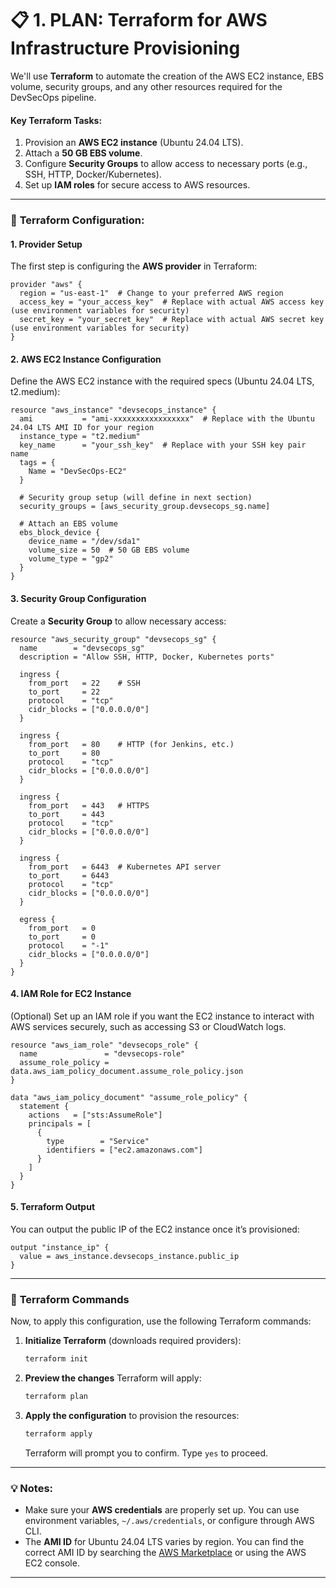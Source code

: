 # 📋 **1. PLAN: Terraform for AWS Infrastructure Provisioning**

We'll use **Terraform** to automate the creation of the AWS EC2 instance, EBS volume, security groups, and any other resources required for the DevSecOps pipeline.

#### Key Terraform Tasks:

1. Provision an **AWS EC2 instance** (Ubuntu 24.04 LTS).
2. Attach a **50 GB EBS volume**.
3. Configure **Security Groups** to allow access to necessary ports (e.g., SSH, HTTP, Docker/Kubernetes).
4. Set up **IAM roles** for secure access to AWS resources.

---

### 🔑 **Terraform Configuration:**

#### 1. **Provider Setup**

The first step is configuring the **AWS provider** in Terraform:

```hcl
provider "aws" {
  region = "us-east-1"  # Change to your preferred AWS region
  access_key = "your_access_key"  # Replace with actual AWS access key (use environment variables for security)
  secret_key = "your_secret_key"  # Replace with actual AWS secret key (use environment variables for security)
}
```

#### 2. **AWS EC2 Instance Configuration**

Define the AWS EC2 instance with the required specs (Ubuntu 24.04 LTS, t2.medium):

```hcl
resource "aws_instance" "devsecops_instance" {
  ami           = "ami-xxxxxxxxxxxxxxxxx"  # Replace with the Ubuntu 24.04 LTS AMI ID for your region
  instance_type = "t2.medium"
  key_name      = "your_ssh_key"  # Replace with your SSH key pair name
  tags = {
    Name = "DevSecOps-EC2"
  }

  # Security group setup (will define in next section)
  security_groups = [aws_security_group.devsecops_sg.name]

  # Attach an EBS volume
  ebs_block_device {
    device_name = "/dev/sda1"
    volume_size = 50  # 50 GB EBS volume
    volume_type = "gp2"
  }
}
```

#### 3. **Security Group Configuration**

Create a **Security Group** to allow necessary access:

```hcl
resource "aws_security_group" "devsecops_sg" {
  name        = "devsecops_sg"
  description = "Allow SSH, HTTP, Docker, Kubernetes ports"

  ingress {
    from_port   = 22    # SSH
    to_port     = 22
    protocol    = "tcp"
    cidr_blocks = ["0.0.0.0/0"]
  }

  ingress {
    from_port   = 80    # HTTP (for Jenkins, etc.)
    to_port     = 80
    protocol    = "tcp"
    cidr_blocks = ["0.0.0.0/0"]
  }

  ingress {
    from_port   = 443   # HTTPS
    to_port     = 443
    protocol    = "tcp"
    cidr_blocks = ["0.0.0.0/0"]
  }

  ingress {
    from_port   = 6443  # Kubernetes API server
    to_port     = 6443
    protocol    = "tcp"
    cidr_blocks = ["0.0.0.0/0"]
  }

  egress {
    from_port   = 0
    to_port     = 0
    protocol    = "-1"
    cidr_blocks = ["0.0.0.0/0"]
  }
}
```

#### 4. **IAM Role for EC2 Instance**

(Optional) Set up an IAM role if you want the EC2 instance to interact with AWS services securely, such as accessing S3 or CloudWatch logs.

```hcl
resource "aws_iam_role" "devsecops_role" {
  name               = "devsecops-role"
  assume_role_policy = data.aws_iam_policy_document.assume_role_policy.json
}

data "aws_iam_policy_document" "assume_role_policy" {
  statement {
    actions   = ["sts:AssumeRole"]
    principals = [
      {
        type        = "Service"
        identifiers = ["ec2.amazonaws.com"]
      }
    ]
  }
}
```

#### 5. **Terraform Output**

You can output the public IP of the EC2 instance once it’s provisioned:

```hcl
output "instance_ip" {
  value = aws_instance.devsecops_instance.public_ip
}
```

---

### 🔄 **Terraform Commands**

Now, to apply this configuration, use the following Terraform commands:

1. **Initialize Terraform** (downloads required providers):

   ```bash
   terraform init
   ```

2. **Preview the changes** Terraform will apply:

   ```bash
   terraform plan
   ```

3. **Apply the configuration** to provision the resources:

   ```bash
   terraform apply
   ```

   Terraform will prompt you to confirm. Type `yes` to proceed.

---

### 💡 Notes:

* Make sure your **AWS credentials** are properly set up. You can use environment variables, `~/.aws/credentials`, or configure through AWS CLI.
* The **AMI ID** for Ubuntu 24.04 LTS varies by region. You can find the correct AMI ID by searching the [AWS Marketplace](https://aws.amazon.com/marketplace) or using the AWS EC2 console.

---
